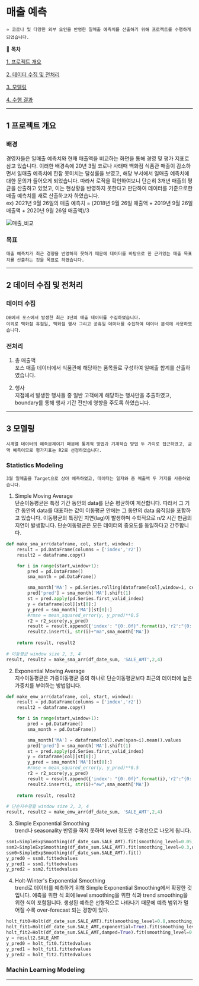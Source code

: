 # 매출 예측

    ⭐ 코로나 및 다양한 외부 요인을 반영한 일매출 예측치를 산출하기 위해 프로젝트를 수행하게 되었습니다.

📖 **목차**

[1. 프로젝트 개요](#1-프로젝트-개요)

[2. 데이터 수집 및 전처리](#2-데이터-수집-및-전처리)

[3. 모델링](#3-모델링)

[4. 수행 결과](#4-수행-결과)
***
## 1 프로젝트 개요

### 배경

경영자들은 일매출 예측치와 현재 매출액을 비교하는 화면을 통해 경영 및 평가 지표로 삼고 있습니다. 이러한 배경속에 20년 3월 코로나 사태때 백화점 식품관 매출이 감소하면서 일매출 예측치에 한참 못미치는 달성률을 보였고, 해당 부서에서 일매출 예측치에 대한 문의가 들어오게 되었습니다. 따라서 로직을 확인하여보니 단순히 3개년 매출의 평균을 산출하고 있었고, 이는 현상황을 반영하지 못한다고 판단하여 데이터를 기준으로한 매출 예측치를 새로 산출하고자 하였습니다.    
ex) 2021년 9월 26일의 매출 예측치 = (2018년 9월 26일 매출액 + 2019년 9월 26일 매출액 + 2020년  9월 26일 매출액)/3

![매출_비교](https://user-images.githubusercontent.com/31294995/134776808-85fce0b9-b3c0-4a6b-a93e-c5abeb81c0d0.jpg)

### 목표

    매출 예측치가 최근 경향을 반영하지 못하기 때문에 데이터를 바탕으로 한 근거있는 매출 목표치를 산출하는 것을 목표로 하였습니다.

***
## 2 데이터 수집 및 전처리

### 데이터 수집

    DB에서 포스에서 발생한 최근 3년의 매출 데이터를 수집하였습니다.
    이외로 백화점 휴점일, 백화점 행사 그리고 공휴일 데이터를 수집하여 데이터 분석에 사용하였습니다.

### 전처리

1. 총 매출액   
포스 매출 데이터에서 식품관에 해당하는 품목들로 구성하여 일매출 합계를 산출하였습니다.

2. 행사   
지점에서 발생한 행사들 중 일반 고객에게 해당하는 행사만을 추출하였고, boundary를 통해 행사 기간 전반에 영향을 주도록 하였습니다.

***
## 3 모델링

    시계열 데이터의 예측문제이기 때문에 통계적 방법과 기계학습 방법 두 가지로 접근하였고, 금액 예측이므로 평가지표는 R2로 선정하였습니다.

### Statistics Modeling

    3월 일매출을 Target으로 삼아 예측하였고, 데이터는 일자와 총 매출액 두 가지를 사용하였습니다.

1. Simple Moving Average   
단순이동평균은 특정 기간 동안의 data를 단순 평균하여 계산합니다. 따라서 그 기간 동안의 data를 대표하는 값이 이동평균 안에는 그 동안의 data 움직임을 포함하고 있습니다. 이동평균의 특징인 지연(lag)이 발생하며 수학적으로 n/2 시간 만큼의 지연이 발생합니다. 단순이동평균은 모든 데이터의 중요도를 동일하다고 간주합니다.

```python
def make_sma_arr(dataframe, col, start, window):
    result = pd.DataFrame(columns = ['index','r2'])
    result2 = dataframe.copy()

    for i in range(start,window+1):
        pred = pd.DataFrame()
        sma_month = pd.DataFrame()

        sma_month['MA'] = pd.Series.rolling(dataframe[col],window=i, center=False).mean()
        pred['pred'] = sma_month['MA'].shift(1)
        st = pred.apply(pd.Series.first_valid_index)
        y = dataframe[col][st[0]:]
        y_pred = sma_month['MA'][st[0]:]
        #rmse = mean_squared_error(y, y_pred)**0.5
        r2 = r2_score(y,y_pred)
        result = result.append({'index': "{0:.0f}".format(i),'r2':"{0:.03f}".format(r2)}, ignore_index=True)
        result2.insert(i, str(i)+"ma",sma_month['MA'])
    
    return result, result2
    
# 이동평균 window size 2, 3, 4
result, result2 = make_sma_arr(df_date_sum, 'SALE_AMT',2,4)    
```

2. Exponential Moving Average   
지수이동평균은 가중이동평균 중의 하나로 단순이동평균보다 최근의 데이터에 높은 가중치를 부여하는 방법입니다.

```python
def make_emw_arr(dataframe, col, start, window):
    result = pd.DataFrame(columns = ['index','r2'])
    result2 = dataframe.copy()

    for i in range(start,window+1):
        pred = pd.DataFrame()
        sma_month = pd.DataFrame()

        sma_month['MA'] = dataframe[col].ewm(span=i).mean().values
        pred['pred'] = sma_month['MA'].shift(1)
        st = pred.apply(pd.Series.first_valid_index)
        y = dataframe[col][st[0]:]
        y_pred = sma_month['MA'][st[0]:]
        #rmse = mean_squared_error(y, y_pred)**0.5
        r2 = r2_score(y,y_pred)
        result = result.append({'index': "{0:.0f}".format(i),'r2':"{0:.03f}".format(r2)}, ignore_index=True)
        result2.insert(i, str(i)+"ew",sma_month['MA'])
    
    return result, result2
    
# 단순지수평활 window size 2, 3, 4
result, result2 = make_emw_arr(df_date_sum, 'SALE_AMT',2,4)
```

3. Simple Exponential Smoothing   
trend나 seasonality 반영을 하지 못하며 level 정도만 수평선으로 나오게 됩니다.

```python
ssm1=SimpleExpSmoothing(df_date_sum.SALE_AMT).fit(smoothing_level=0.05,optimized=False)
ssm2=SimpleExpSmoothing(df_date_sum.SALE_AMT).fit(smoothing_level=0.3,optimized=False)
ssm0=SimpleExpSmoothing(df_date_sum.SALE_AMT).fit()
y_pred0 = ssm0.fittedvalues
y_pred1 = ssm1.fittedvalues
y_pred2 = ssm2.fittedvalues
```

4. Holt-Winter's Exponential Smoothing   
trend로 데이터를 예측하기 위해 Simple Exponential Smoothing에서 확장한 것입니다. 예측을 위한 식 외에 level smoothing을 위한 식과 trend smoothing을 위한 식이 포함됩니다. 생성된 예측은 선형적으로 나타나기 때문에 예측 범위가 멀어질 수록 over-forecast 되는 경향이 있다.

```python
holt_fit0=Holt(df_date_sum.SALE_AMT).fit(smoothing_level=0.8,smoothing_slope=0.3) #holt additive model
holt_fit1=Holt(df_date_sum.SALE_AMT,exponential=True).fit(smoothing_level=0.8,smoothing_slope=0.3) #holt exponential model
holt_fit2=Holt(df_date_sum.SALE_AMT,damped=True).fit(smoothing_level=0.8,smoothing_slope=0.3) #holt damped trend
y = result2.SALE_AMT
y_pred0 = holt_fit0.fittedvalues
y_pred1 = holt_fit1.fittedvalues
y_pred2 = holt_fit2.fittedvalues
```

### Machin Learning Modeling




***
